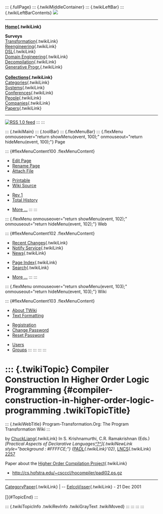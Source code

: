 ::: {.fullPage}
::: {.twikiMiddleContainer}
::: {.twikiLeftBar}
::: {.twikiLeftBarContents}
![](../pub/transformation.gif)

------------------------------------------------------------------------

**[Home](WebHome){.twikiLink}**

**Surveys**\
[Transformation](ProgramTransformation){.twikiLink}\
[Reengineering](ReengineeringWiki){.twikiLink}\
[DSL](DomainSpecificLanguages){.twikiLink}\
[Domain Engineering](DomainEngineering){.twikiLink}\
[Decompilation](DeCompilation){.twikiLink}\
[Generative Progr.](GenerativeProgrammingWiki){.twikiLink}\
\
**[Collections](CategoryCollection){.twikiLink}**\
[Categories](CategoryCategory){.twikiLink}\
[Systems](TransformationSystems){.twikiLink}\
[Conferences](TransformationConferences){.twikiLink}\
[People](TransformationPeople){.twikiLink}\
[Companies](TransformationCompanies){.twikiLink}\
[Papers](CategoryPaper){.twikiLink}

------------------------------------------------------------------------

[![](../pub/rss.gif "RSS 1.0 feed")](WebRss@skin=rss)
:::
:::

::: {.twikiMain}
::: {.toolBar}
::: {.flexMenuBar}
::: {.flexMenu onmouseover="return showMenu(event, 100);" onmouseout="return hideMenu(event, 100);"}
Page

::: {#flexMenuContent100 .flexMenuContent}
-   [Edit
    Page](http://www.program-transformation.org/edit/Transform/CompilerConstructionInHigherOrderLogicProgramming?t=1536826399)
-   [Rename
    Page](http://www.program-transformation.org/rename/Transform/CompilerConstructionInHigherOrderLogicProgramming)
-   [Attach
    File](http://www.program-transformation.org/attach/Transform/CompilerConstructionInHigherOrderLogicProgramming)

<!-- -->

-   [Printable](http://www.program-transformation.org/view/Transform/CompilerConstructionInHigherOrderLogicProgramming?skin=print.pattern)
-   [Wiki
    Source](http://www.program-transformation.org/view/Transform/CompilerConstructionInHigherOrderLogicProgramming?skin=text&raw=on&contenttype=text/plain)

<!-- -->

-   [Rev
    1](http://www.program-transformation.org/view/Transform/CompilerConstructionInHigherOrderLogicProgramming?rev=1.1)
-   [Total
    History](http://www.program-transformation.org/rdiff/Transform/CompilerConstructionInHigherOrderLogicProgramming)

<!-- -->

-   [More
    \...](http://www.program-transformation.org/oops/Transform/CompilerConstructionInHigherOrderLogicProgramming?template=oopsmore&param1=1.1&param2=1.1)
:::
:::

::: {.flexMenu onmouseover="return showMenu(event, 102);" onmouseout="return hideMenu(event, 102);"}
Web

::: {#flexMenuContent102 .flexMenuContent}
-   [Recent Changes](WebChanges){.twikiLink}
-   [Notify Service](WebNotify){.twikiLink}
-   [News](WebNews){.twikiLink}

<!-- -->

-   [Page Index](WebIndex){.twikiLink}
-   [Search](WebSearch){.twikiLink}

<!-- -->

-   [More
    \...](http://www.program-transformation.org/oops/Transform/CompilerConstructionInHigherOrderLogicProgramming?template=oopsmore&param1=1.1&param2=1.1)
:::
:::

::: {.flexMenu onmouseover="return showMenu(event, 103);" onmouseout="return hideMenu(event, 103);"}
Wiki

::: {#flexMenuContent103 .flexMenuContent}
-   [About
    TWiki](http://www.program-transformation.org/view/TWiki/WebHome)
-   [Text
    Formatting](http://www.program-transformation.org/view/TWiki/TextFormattingRules)

<!-- -->

-   [Registration](http://www.program-transformation.org/view/TWiki/TWikiRegistration)
-   [Change
    Password](http://www.program-transformation.org/view/TWiki/ChangePassword)
-   [Reset
    Password](http://www.program-transformation.org/view/TWiki/ResetPassword)

<!-- -->

-   [Users](http://www.program-transformation.org/view/Main/TWikiUsers)
-   [Groups](http://www.program-transformation.org/view/Main/TWikiGroups)
:::
:::
:::
:::

::: {.twikiTopic}
Compiler Construction In Higher Order Logic Programming {#compiler-construction-in-higher-order-logic-programming .twikiTopicTitle}
=======================================================

::: {.twikiWebTitle}
Program-Transformation.Org: The Program Transformation Wiki
:::

by [ChuckLiang](ChuckLiang){.twikiLink} In S. Krishnamurthi, C.R.
Ramakrishnan (Eds.) *[Practical Aspects of Declarative
Languages[^?^](http://www.program-transformation.org/edit/Transform/PracticalAspectsOfDeclarativeLanguages?topicparent=Transform.CompilerConstructionInHigherOrderLogicProgramming)]{.twikiNewLink
style="background : #FFFFCE;"} ([PADL](PADL){.twikiLink}\'02)*,
[LNCS](LNCS){.twikiLink}
[2257](http://link.springer.de/link/service/series/0558/tocs/t2257.htm)

Paper about the [Higher Order Compilation
Project](HigherOrderCompilationProject){.twikiLink}

-   <http://cs.hofstra.edu/~cscccl/hocompiler/padl02.ps.gz>

------------------------------------------------------------------------

[CategoryPaper](CategoryPaper){.twikiLink} \| \--
[EelcoVisser](../Main/EelcoVisser){.twikiLink} - 21 Dec 2001\
\
[]{#TopicEnd}
:::

::: {.twikiTopicInfo .twikiRevInfo .twikiGrayText .twikiMoved}
:::
:::
:::
:::
